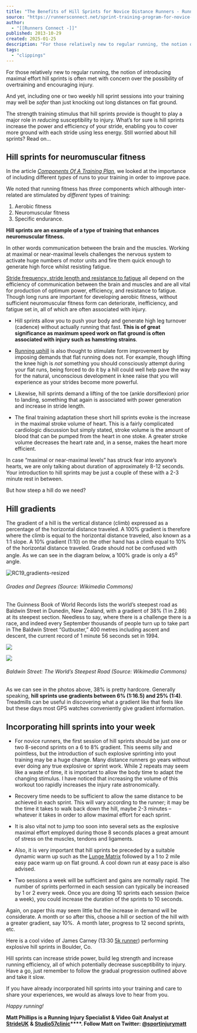 ```yaml
---
title: "The Benefits of Hill Sprints for Novice Distance Runners - Runners Connect"
source: "https://runnersconnect.net/sprint-training-program-for-novice-runners/"
author:
  - "[[Runners Connect -]]"
published: 2013-10-29
created: 2025-01-25
description: "For those relatively new to regular running, the notion of introducing maximal effort hill sprints is often met with concern over the possibility of overtraining and encouraging injury. And yet, including one or two weekly hill sprint sessions into your training may well be safer than just knocking out long distances on flat ground. The"
tags:
  - "clippings"
---
```

For those relatively new to regular running, the notion of introducing maximal effort hill sprints is often met with concern over the possibility of overtraining and encouraging injury.

And yet, including one or two weekly hill sprint sessions into your training may well be *safer* than just knocking out long distances on flat ground.

The strength training stimulus that hill sprints provide is thought to play a major role in *reducing* susceptibility to injury. What’s for sure is hill sprints increase the power and efficiency of your stride, enabling you to cover more ground with each stride using less energy. Still worried about hill sprints? Read on…

## Hill sprints for neuromuscular fitness

In the article [*Components Of A Training Plan*](https://runnersconnect.net/running-training-articles/training-for-marathon-components-of-a-training-plan/), we looked at the importance of including different *types* of runs to your training in order to improve pace.

We noted that running fitness has *three* components which although inter-related are stimulated by *different* types of training:

1. Aerobic fitness
2. Neuromuscular fitness
3. Specific endurance.

**Hill sprints are an example of a type of training that enhances neuromuscular fitness.**

In other words communication between the brain and the muscles. Working at maximal or near-maximal levels challenges the nervous system to activate huge numbers of motor units and fire them quick enough to generate high force whilst resisting fatigue.

[Stride frequency, stride length and resistance to fatigue](https://runnersconnect.net/running-training-articles/improve-running-speed-step-frequency-and-step-length/) all depend on the efficiency of communication between the brain and muscles and are all vital for production of optimum power, efficiency, and resistance to fatigue. Though long runs are important for developing aerobic fitness, without sufficient neuromuscular fitness form can deteriorate, inefficiency, and fatigue set in, all of which are often associated with injury.

- Hill sprints allow you to push your body and generate high leg turnover (cadence) without actually running that fast. **This is of great significance as maximum speed work on flat ground is often associated with injury such as hamstring strains**.

- [Running uphill](https://runnersconnect.net/running-training-articles/hill-running-form/) is also thought to stimulate form improvement by imposing demands that flat running does not. For example, though lifting the knee high is *not* something you should consciously attempt during your flat runs, being forced to do it by a hill could well help pave the way for the natural, unconscious development in knee raise that you will experience as your strides become more powerful.

- Likewise, hill sprints demand a lifting of the toe (ankle dorsiflexion) prior to landing, something that again is associated with power generation and increase in stride length.

- The final training adaptation these short hill sprints evoke is the increase in the maximal stroke volume of heart. This is a fairly complicated cardiologic discussion but simply stated, stroke volume is the amount of blood that can be pumped from the heart in one stoke. A greater stroke volume decreases the heart rate and, in a sense, makes the heart more efficient.

In case “maximal or near-maximal levels” has struck fear into anyone’s hearts, we are only talking about duration of approximately 8-12 seconds. Your introduction to hill sprints may be just a couple of these with a 2-3 minute rest in between.

But how steep a hill do we need?

## Hill gradients

The gradient of a hill is the vertical distance (climb) expressed as a percentage of the horizontal distance traveled. A 100% gradient is therefore where the climb is equal to the horizontal distance traveled, also known as a 1:1 slope. A 10% gradient (1:10) on the other hand has a climb equal to 10% of the horizontal distance traveled. Grade should not be confused with angle. As we can see in the diagram below, a 100% grade is only a 45<sup>o</sup> angle.

![RC19_gradients-resized](https://runnersconnect.net/wp-content/uploads/2013/10/RC19_gradients-resized.jpg)

###### *Grades and Degrees (Source: Wikimedia Commons)*

The Guinness Book of World Records lists the world’s steepest road as Baldwin Street in Dunedin, New Zealand, with a gradient of 38% (1 in 2.86) at its steepest section. Needless to say, where there is a challenge there is a race, and indeed every September thousands of people turn up to take part in The Baldwin Street “Gutbuster,” 400 metres including ascent and descent, the current record of 1 minute 56 seconds set in 1994.

![](https://runnersconnect.net/wp-content/uploads/2013/10/RC19_Hill2-150x150.jpg)

![](https://runnersconnect.net/wp-content/uploads/2013/10/RC19_Hill1-150x150.jpg)

###### *Baldwin Street: The World’s Steepest Road (Source: Wikimedia Commons)*

As we can see in the photos above, 38% is pretty hardcore. Generally speaking, **hill sprints use gradients between 6% (1:16.5) and 25% (1:4)**. Treadmills can be useful in discovering what a gradient like that feels like but these days most GPS watches conveniently give gradient information.

## Incorporating hill sprints into your week

- For novice runners, the first session of hill sprints should be just one or two 8-second sprints on a 6 to 8% gradient. This seems silly and pointless, but the introduction of such explosive sprinting into yout training may be a huge change. Many distance runners go years without ever doing any true explosive or sprint work. While 2 repeats may seem like a waste of time, it is important to allow the body time to adapt the changing stimulus. I have noticed that increasing the volume of this workout too rapidly increases the injury rate astronomically.

- Recovery time needs to be sufficient to allow the same distance to be achieved in each sprint. This will vary according to the runner; it may be the time it takes to walk back down the hill, maybe 2-3 minutes – whatever it takes in order to allow maximal effort for each sprint.

- It is also vital not to jump too soon into several sets as the explosive maximal effort employed during those 8 seconds places a great amount of stress on the muscles, tendons and ligaments.

- Also, it is very important that hill sprints be preceded by a suitable dynamic warm up such as the [Lunge Matrix](https://runnersconnect.net/running-injury-prevention/dynamic-stretching-for-runners/) followed by a 1 to 2 mile easy pace warm up on flat ground. A cool down run at easy pace is also advised.

- Two sessions a week will be sufficient and gains are normally rapid. The number of sprints performed in each session can typically be increased by 1 or 2 every week. Once you are doing 10 sprints each session (twice a week), you could increase the duration of the sprints to 10 seconds.

Again, on paper this may seem little but the increase in demand will be considerate. A month or so after this, choose a hill or section of the hill with a greater gradient, say 10%.  A month later, progress to 12 second sprints, etc.

Here is a cool video of James Carney (13:30 [5k runner](https://runnersconnect.net/5k-and-10k-training/)) performing explosive hill sprints in Boulder, Co.

Hill sprints can increase stride power, build leg strength and increase running efficiency, all of which potentially decrease susceptibility to injury. Have a go, just remember to follow the gradual progression outlined above and take it slow.

If you have already incorporated hill sprints into your training and care to share your experiences, we would as always love to hear from you.

*Happy running!*

**Matt Phillips is a Running Injury Specialist & Video Gait Analyst at** **[StrideUK](http://www.strideuk.com/)** **& [Studio57clinic](http://studio57clinic.co.uk/)****. Follow Matt on Twitter: [@sportinjurymatt](https://twitter.com/sportinjurymatt)**
